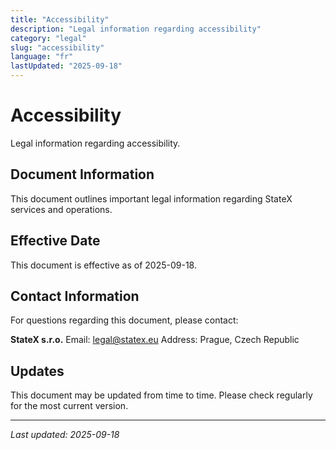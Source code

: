 ```yaml
---
title: "Accessibility"
description: "Legal information regarding accessibility"
category: "legal"
slug: "accessibility"
language: "fr"
lastUpdated: "2025-09-18"
---
```


# Accessibility

Legal information regarding accessibility.

## Document Information

This document outlines important legal information regarding StateX services and operations.

## Effective Date

This document is effective as of 2025-09-18.

## Contact Information

For questions regarding this document, please contact:

**StateX s.r.o.**
Email: legal@statex.eu
Address: Prague, Czech Republic

## Updates

This document may be updated from time to time. Please check regularly for the most current version.

---

*Last updated: 2025-09-18*